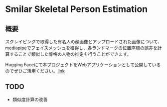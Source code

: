 # Smilar Skeletal Person Estimation
## 概要
スクレイピングで取得した有名人の顔画像とアップロードされた画像について、mediapipeでフェイスメッシュを獲得し、各ランドマークの位置座標の誤差を計算することで類似した骨格の人物の推定を行うことができます。

Hugging Faceにて本プロジェクトをWebアプリケーションとして公開しているのでぜひご活用ください。[link](https://huggingface.co/spaces/nomnomnonono/Smilar-Skeletal-Person-Estimation)


## TODO
- 類似度計算の改善
